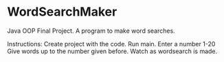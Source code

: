 # WordSearchMaker
Java OOP Final Project.  A program to make word searches.

Instructions:
Create project with the code. 
Run main.
Enter a number 1-20
Give words up to the number given before.
Watch as wordsearch is made.
